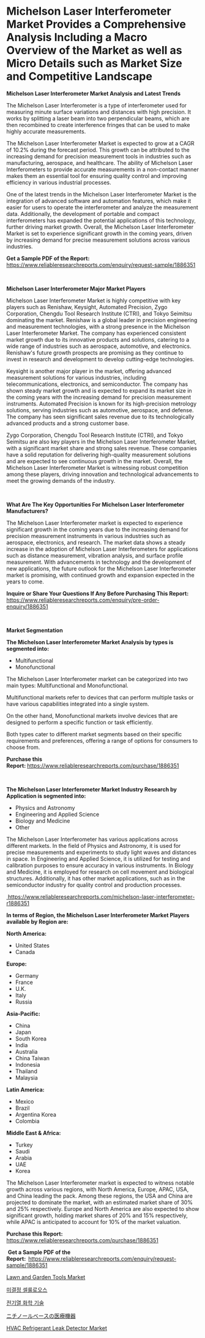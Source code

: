 <p><h1>Michelson Laser Interferometer Market Provides a Comprehensive Analysis Including a Macro Overview of the Market as well as Micro Details such as Market Size and Competitive Landscape</h1></p><p><strong>Michelson Laser Interferometer Market Analysis and Latest Trends</strong></p>
<p><p>The Michelson Laser Interferometer is a type of interferometer used for measuring minute surface variations and distances with high precision. It works by splitting a laser beam into two perpendicular beams, which are then recombined to create interference fringes that can be used to make highly accurate measurements.</p><p>The Michelson Laser Interferometer Market is expected to grow at a CAGR of 10.2% during the forecast period. This growth can be attributed to the increasing demand for precision measurement tools in industries such as manufacturing, aerospace, and healthcare. The ability of Michelson Laser Interferometers to provide accurate measurements in a non-contact manner makes them an essential tool for ensuring quality control and improving efficiency in various industrial processes.</p><p>One of the latest trends in the Michelson Laser Interferometer Market is the integration of advanced software and automation features, which make it easier for users to operate the interferometer and analyze the measurement data. Additionally, the development of portable and compact interferometers has expanded the potential applications of this technology, further driving market growth. Overall, the Michelson Laser Interferometer Market is set to experience significant growth in the coming years, driven by increasing demand for precise measurement solutions across various industries.</p></p>
<p><strong>Get a Sample PDF of the Report:&nbsp;</strong> <a href="https://www.reliableresearchreports.com/enquiry/request-sample/1886351">https://www.reliableresearchreports.com/enquiry/request-sample/1886351</a></p>
<p>&nbsp;</p>
<p><strong>Michelson Laser Interferometer Major Market Players</strong></p>
<p><p>Michelson Laser Interferometer Market is highly competitive with key players such as Renishaw, Keysight, Automated Precision, Zygo Corporation, Chengdu Tool Research Institute (CTRI), and Tokyo Seimitsu dominating the market. Renishaw is a global leader in precision engineering and measurement technologies, with a strong presence in the Michelson Laser Interferometer Market. The company has experienced consistent market growth due to its innovative products and solutions, catering to a wide range of industries such as aerospace, automotive, and electronics. Renishaw's future growth prospects are promising as they continue to invest in research and development to develop cutting-edge technologies.</p><p>Keysight is another major player in the market, offering advanced measurement solutions for various industries, including telecommunications, electronics, and semiconductor. The company has shown steady market growth and is expected to expand its market size in the coming years with the increasing demand for precision measurement instruments. Automated Precision is known for its high-precision metrology solutions, serving industries such as automotive, aerospace, and defense. The company has seen significant sales revenue due to its technologically advanced products and a strong customer base.</p><p>Zygo Corporation, Chengdu Tool Research Institute (CTRI), and Tokyo Seimitsu are also key players in the Michelson Laser Interferometer Market, with a significant market share and strong sales revenue. These companies have a solid reputation for delivering high-quality measurement solutions and are expected to see continuous growth in the market. Overall, the Michelson Laser Interferometer Market is witnessing robust competition among these players, driving innovation and technological advancements to meet the growing demands of the industry.</p></p>
<p>&nbsp;</p>
<p><strong>What Are The Key Opportunities For Michelson Laser Interferometer Manufacturers?</strong></p>
<p><p>The Michelson Laser Interferometer market is expected to experience significant growth in the coming years due to the increasing demand for precision measurement instruments in various industries such as aerospace, electronics, and research. The market data shows a steady increase in the adoption of Michelson Laser Interferometers for applications such as distance measurement, vibration analysis, and surface profile measurement. With advancements in technology and the development of new applications, the future outlook for the Michelson Laser Interferometer market is promising, with continued growth and expansion expected in the years to come.</p></p>
<p><strong>Inquire or Share Your Questions If Any Before Purchasing This Report:</strong> <a href="https://www.reliableresearchreports.com/enquiry/pre-order-enquiry/1886351">https://www.reliableresearchreports.com/enquiry/pre-order-enquiry/1886351</a></p>
<p>&nbsp;</p>
<p><strong>Market Segmentation</strong></p>
<p><strong>The Michelson Laser Interferometer Market Analysis by types is segmented into:</strong></p>
<p><ul><li>Multifunctional</li><li>Monofunctional</li></ul></p>
<p><p>The Michelson Laser Interferometer market can be categorized into two main types: Multifunctional and Monofunctional. </p><p>Multifunctional markets refer to devices that can perform multiple tasks or have various capabilities integrated into a single system. </p><p>On the other hand, Monofunctional markets involve devices that are designed to perform a specific function or task efficiently.</p><p>Both types cater to different market segments based on their specific requirements and preferences, offering a range of options for consumers to choose from.</p></p>
<p><strong>Purchase this Report:&nbsp;</strong><a href="https://www.reliableresearchreports.com/purchase/1886351">https://www.reliableresearchreports.com/purchase/1886351</a></p>
<p>&nbsp;</p>
<p><strong>The Michelson Laser Interferometer Market Industry Research by Application is segmented into:</strong></p>
<p><ul><li>Physics and Astronomy</li><li>Engineering and Applied Science</li><li>Biology and Medicine</li><li>Other</li></ul></p>
<p><p>The Michelson Laser Interferometer has various applications across different markets. In the field of Physics and Astronomy, it is used for precise measurements and experiments to study light waves and distances in space. In Engineering and Applied Science, it is utilized for testing and calibration purposes to ensure accuracy in various instruments. In Biology and Medicine, it is employed for research on cell movement and biological structures. Additionally, it has other market applications, such as in the semiconductor industry for quality control and production processes.</p></p>
<p><a href="https://www.reliableresearchreports.com/michelson-laser-interferometer-r1886351">&nbsp;https://www.reliableresearchreports.com/michelson-laser-interferometer-r1886351</a></p>
<p><strong>In terms of Region, the Michelson Laser Interferometer Market Players available by Region are:</strong></p>
<p>
    <p> <strong> North America: </strong>
        <ul>
            <li>United States</li>
            <li>Canada</li>
        </ul>
        </p> 
    <p> <strong> Europe: </strong>
        <ul>
            <li>Germany</li>
            <li>France</li>
            <li>U.K.</li>
            <li>Italy</li>
            <li>Russia</li>
        </ul>
        </p> 
    <p> <strong> Asia-Pacific: </strong>
        <ul>
            <li>China</li>
            <li>Japan</li>
            <li>South Korea</li>
            <li>India</li>
            <li>Australia</li>
            <li>China Taiwan</li>
            <li>Indonesia</li>
            <li>Thailand</li>
            <li>Malaysia</li>
        </ul>
        </p> 
    <p> <strong> Latin America: </strong>
        <ul>
            <li>Mexico</li>
            <li>Brazil</li>
            <li>Argentina Korea</li>
            <li>Colombia</li>
        </ul>
        </p> 
    <p> <strong> Middle East & Africa: </strong>
        <ul>
            <li>Turkey</li>
            <li>Saudi</li>
            <li>Arabia</li>
            <li>UAE</li>
            <li>Korea</li>
        </ul>
    </p>
    </p>
<p><p>The Michelson Laser Interferometer market is expected to witness notable growth across various regions, with North America, Europe, APAC, USA, and China leading the pack. Among these regions, the USA and China are projected to dominate the market, with an estimated market share of 30% and 25% respectively. Europe and North America are also expected to show significant growth, holding market shares of 20% and 15% respectively, while APAC is anticipated to account for 10% of the market valuation.</p></p>
<p><strong>Purchase this Report: </strong><a href="https://www.reliableresearchreports.com/purchase/1886351">https://www.reliableresearchreports.com/purchase/1886351</a></p>
<p>&nbsp;<strong>Get a Sample PDF of the Report:&nbsp;&nbsp;</strong><a href="https://www.reliableresearchreports.com/enquiry/request-sample/1886351">https://www.reliableresearchreports.com/enquiry/request-sample/1886351</a></p>
<p><strong></strong></p>
<p><p><a href="https://github.com/PeterParrish5/Market-Research-Report-List-5/blob/main/lawn-and-garden-tools-market.md">Lawn and Garden Tools Market</a></p><p><a href="https://github.com/jntpkh496620/Market-Research-Report-List-2/blob/main/5929499169445.md">미결정 셀룰로오스</a></p><p><a href="https://github.com/nicolaseller56452023/Market-Research-Report-List-1/blob/main/8010750169444.md">전기열 화학 기술</a></p><p><a href="https://github.com/hardee896/Market-Research-Report-List-2/blob/main/1267901157953.md">ニチノールベースの医療機器</a></p><p><a href="https://github.com/jhcraigie/Market-Research-Report-List-4/blob/main/hvac-refrigerant-leak-detector-market.md">HVAC Refrigerant Leak Detector Market</a></p></p>